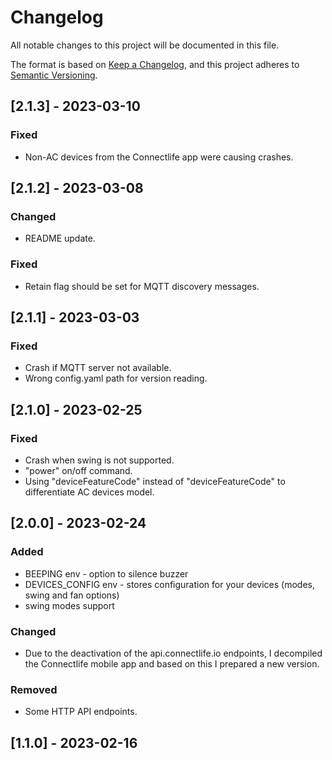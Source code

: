 # Changelog

All notable changes to this project will be documented in this file.

The format is based on [Keep a Changelog](https://keepachangelog.com/en/1.1.0/),
and this project adheres to [Semantic Versioning](https://semver.org/spec/v2.0.0.html).

## [2.1.3] - 2023-03-10

### Fixed

- Non-AC devices from the Connectlife app were causing crashes.

## [2.1.2] - 2023-03-08

### Changed

- README update.

### Fixed

- Retain flag should be set for MQTT discovery messages.

## [2.1.1] - 2023-03-03

### Fixed

- Crash if MQTT server not available.
- Wrong config.yaml path for version reading.

## [2.1.0] - 2023-02-25

### Fixed

- Crash when swing is not supported.
- "power" on/off command.
- Using "deviceFeatureCode" instead of "deviceFeatureCode" to differentiate AC devices model.

## [2.0.0] - 2023-02-24

### Added

-   BEEPING env - option to silence buzzer
-   DEVICES_CONFIG env - stores configuration for your devices (modes, swing and fan options)
-   swing modes support

### Changed

-   Due to the deactivation of the api.connectlife.io endpoints, I decompiled the Connectlife mobile app and based on this I prepared a new version.

### Removed

-   Some HTTP API endpoints.

## [1.1.0] - 2023-02-16
